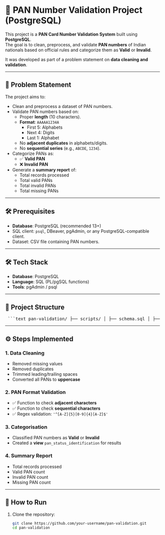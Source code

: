 # 🪪 PAN Number Validation Project (PostgreSQL)

This project is a **PAN Card Number Validation System** built using **PostgreSQL**.  
The goal is to clean, preprocess, and validate **PAN numbers** of Indian nationals based on official rules and categorize them as **Valid** or **Invalid**.  

It was developed as part of a problem statement on **data cleaning and validation**.  

---

## 📌 Problem Statement
The project aims to:
- Clean and preprocess a dataset of PAN numbers.
- Validate PAN numbers based on:
  - Proper **length** (10 characters).
  - **Format**: `AAAAA1234A`
    - First 5: Alphabets  
    - Next 4: Digits  
    - Last 1: Alphabet  
  - No **adjacent duplicates** in alphabets/digits.  
  - No **sequential series** (e.g., `ABCDE`, `1234`).  
- Categorize PANs as:
  - ✅ **Valid PAN**  
  - ❌ **Invalid PAN**  
- Generate a **summary report** of:
  - Total records processed  
  - Total valid PANs  
  - Total invalid PANs  
  - Total missing PANs  

---
## 🛠️ Prerequisites

- **Database**: PostgreSQL (recommended 13+)
- SQL client: `psql`, DBeaver, pgAdmin, or any PostgreSQL-compatible client.
- Dataset: CSV file containing PAN numbers.
---

## 🛠️ Tech Stack
- **Database**: PostgreSQL  
- **Language**: SQL (PL/pgSQL functions)  
- **Tools**: pgAdmin / psql  

---

## 📂 Project Structure

<pre> ```text pan-validation/ ├── scripts/ │ ├── schema.sql │ ├── functions.sql │ ├── validation_view.sql ├── screenshots/ │ ├── pan-validation-results.png │ ├── summary-report.png ├── docs/ │ └── PAN Number Validation - Problem Statement.pdf ├── README.md └── .gitignore ``` </pre>

---

## ⚙️ Steps Implemented

### 1. Data Cleaning
- Removed missing values  
- Removed duplicates  
- Trimmed leading/trailing spaces  
- Converted all PANs to **uppercase**  

### 2. PAN Format Validation
- ✅ Function to check **adjacent characters**  
- ✅ Function to check **sequential characters**  
- ✅ Regex validation: `'^[A-Z]{5}[0-9]{4}[A-Z]$'`

### 3. Categorisation
- Classified PAN numbers as **Valid** or **Invalid**  
- Created a **view** `pan_status_identification` for results  

### 4. Summary Report
- Total records processed  
- Valid PAN count  
- Invalid PAN count  
- Missing PAN count  

---

## 🚀 How to Run

1. Clone the repository:
   ```bash
   git clone https://github.com/your-username/pan-validation.git
   cd pan-validation


